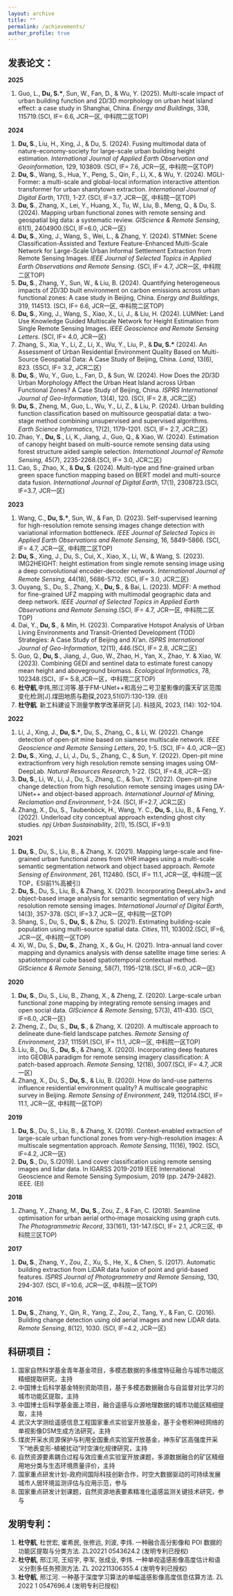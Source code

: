 ```yaml
---
layout: archive
title: ""
permalink: /achievements/
author_profile: true
---
```


## 发表论文：

**2025**

1. Guo, L., __Du, S.*__, Sun, W., Fan, D., & Wu, Y. (2025). Multi-scale impact of urban building function and 2D/3D morphology on urban heat island effect: a case study in Shanghai, China. *Energy and Buildings*, 338, 115719.(SCI, IF= 6.6, JCR一区, 中科院二区TOP)

**2024**

1. **Du, S**., Liu, H., Xing, J., & Du, S. (2024). Fusing multimodal data of nature-economy-society for large-scale urban building height estimation. *International Journal of Applied Earth Observation and Geoinformation*, 129, 103809. (SCI, IF= 7.6, JCR一区, 中科院一区TOP)
2. **Du, S**., Wang, S., Hua, Y., Peng, S., Qin, F., Li, X., & Wu, Y. (2024). MGLI-Former: a multi-scale and global-local information interactive attention transformer for urban shantytown extraction. *International Journal of Digital Earth*, 17(1), 1-27. (SCI, IF=3.7, JCR一区, 中科院一区TOP)
3. **Du, S**., Zhang, X., Lei, Y., Huang, X., Tu, W., Liu, B., Meng, Q., & Du, S. (2024). Mapping urban functional zones with remote sensing and geospatial big data: a systematic review. *GIScience & Remote Sensing*, 61(1), 2404900.(SCI, IF=6.0, JCR一区)
4. **Du, S**., Xing, J., Wang, S., Wei, L., & Zhang, Y. (2024). STMNet: Scene Classification-Assisted and Texture Feature-Enhanced Multi-Scale Network for Large-Scale Urban Informal Settlement Extraction from Remote Sensing Images. *IEEE Journal of Selected Topics in Applied Earth Observations and Remote Sensing*. (SCI, IF= 4.7, JCR一区, 中科院二区TOP)
5. **Du, S**., Zhang, Y., Sun, W., & Liu, B. (2024). Quantifying heterogeneous impacts of 2D/3D built environment on carbon emissions across urban functional zones: A case study in Beijing, China. *Energy and Buildings*, 319, 114513. (SCI, IF= 6.6, JCR一区, 中科院二区TOP)
6. **Du, S**., Xing, J., Wang, S., Xiao, X., Li, J., & Liu, H. (2024). LUMNet: Land Use Knowledge Guided Multiscale Network for Height Estimation from Single Remote Sensing Images. *IEEE Geoscience and Remote Sensing Letters*. (SCI, IF= 4.0, JCR一区)
7. Zhang, S., Xia, Y., Li, Z., Li, X., Wu, Y., Liu, P., & __Du, S.*__ (2024). An Assessment of Urban Residential Environment Quality Based on Multi-Source Geospatial Data: A Case Study of Beijing, China. _Land_, 13(6), 823. (SSCI, IF= 3.2, JCR二区)
8. **Du, S**., Wu, Y., Guo, L., Fan, D., & Sun, W. (2024). How Does the 2D/3D Urban Morphology Affect the Urban Heat Island across Urban Functional Zones? A Case Study of Beijing, China. *ISPRS International Journal of Geo-Information*, 13(4), 120. (SCI, IF= 2.8, JCR二区)
9. **Du, S**., Zheng, M., Guo, L., Wu, Y., Li, Z., & Liu, P. (2024). Urban building function classification based on multisource geospatial data: a two-stage method combining unsupervised and supervised algorithms. *Earth Science Informatics*, 17(2), 1179-1201. (SCI, IF= 2.7, JCR二区)
10. Zhao, Y., **Du, S**., Li, K., Jiang, J., Guo, Q., & Xiao, W. (2024). Estimation of canopy height based on multi-source remote sensing data using forest structure aided sample selection. *International Journal of Remote Sensing*, 45(7), 2235-2268.(SCI, IF= 3.0, JCR二区)
11. Cao, S., Zhao, X., & **Du, S**. (2024). Multi-type and fine-grained urban green space function mapping based on BERT model and multi-source data fusion. *International Journal of Digital Earth*, 17(1), 2308723.(SCI, IF=3.7, JCR一区)

**2023**

1. Wang, C., __Du, S.*__, Sun, W., & Fan, D. (2023). Self-supervised learning for high-resolution remote sensing images change detection with variational information bottleneck. _IEEE Journal of Selected Topics in Applied Earth Observations and Remote Sensing_, 16, 5849-5866. (SCI, IF= 4.7, JCR一区, 中科院二区TOP)
2. **Du, S**., Xing, J., Du, S., Cui, X., Xiao, X., Li, W., & Wang, S. (2023). IMG2HEIGHT: height estimation from single remote sensing image using a deep convolutional encoder-decoder network. *International Journal of Remote Sensing*, 44(18), 5686-5712. (SCI, IF= 3.0, JCR二区)
3. Ouyang, S., Du, S., Zhang, X., **Du, S**., & Bai, L. (2023). MDFF: A method for fine-grained UFZ mapping with multimodal geographic data and deep network. *IEEE Journal of Selected Topics in Applied Earth Observations and Remote Sensing*.(SCI, IF= 4.7, JCR一区, 中科院二区TOP)
4. Dai, Y., **Du, S**., & Min, H. (2023). Comparative Hotspot Analysis of Urban Living Environments and Transit-Oriented Development (TOD) Strategies: A Case Study of Beijing and Xi’an. *ISPRS International Journal of Geo-Information*, 12(11), 446.(SCI, IF= 2.8, JCR二区)
5. Guo, Q., **Du, S**., Jiang, J., Guo, W., Zhao, H., Yan, X., Zhao, Y. & Xiao, W. (2023). Combining GEDI and sentinel data to estimate forest canopy mean height and aboveground biomass. *Ecological Informatics*, 78, 102348.(SCI，IF= 5.8,JCR一区，中科院二区TOP)
6. **杜守航**,李炜,邢江河等.基于FM-UNet++和高分二号卫星影像的露天矿区范围变化检测[J].煤田地质与勘探,2023,51(07):130-139. (EI)
7. **杜守航**. 新工科建设下测量学教学改革研究 [J]. 科技风, 2023, (14): 102-104.

**2022**

1. Li, J., Xing, J., __Du, S.*__, Du, S., Zhang, C., & Li, W. (2022). Change detection of open-pit mine based on siamese multiscale network. _IEEE Geoscience and Remote Sensing Letters_, 20, 1-5. (SCI, IF= 4.0, JCR一区)
2. **Du, S**., Xing, J., Li, J., Du, S., Zhang, C., & Sun, Y. (2022).  Open-pit mine extractionfrom very high resolution remote sensing images using OM-DeepLab. *Natural Resources Research*, 1-22. (SCI, IF=4.8, JCR一区)
3. **Du, S**., Li, W., Li, J., Du, S., Zhang, C., & Sun, Y. (2022). Open-pit mine change detection from high resolution remote sensing images using DA-UNet++ and object-based approach. *International Journal of Mining, Reclamation and Environment*, 1-24. (SCI, IF=2.7, JCR二区)
4. Zhang, X., Du, S., Taubenböck, H., Wang, Y. C., **Du, S**., Liu, B., & Feng, Y. (2022). Underload city conceptual approach extending ghost city studies. *npj Urban Sustainability*, 2(1), 15.(SCI, IF=9.1)

**2021**

1. **Du, S**., Du, S., Liu, B., & Zhang, X. (2021). Mapping large-scale and fine-grained urban functional zones from VHR images using a multi-scale semantic segmentation network and object based approach. *Remote Sensing of Environment*, 261, 112480. (SCI, IF= 11.1, JCR一区, 中科院一区TOP，ESI前1%高被引)
2. **Du, S**., Du, S., Liu, B., & Zhang, X. (2021). Incorporating DeepLabv3+ and object-based image analysis for semantic segmentation of very high resolution remote sensing images. *International Journal of Digital Earth*, 14(3), 357-378. (SCI, IF=3.7, JCR一区, 中科院一区TOP)
3. Shang, S., Du, S., **Du, S**., & Zhu, S. (2021). Estimating building-scale population using multi-source spatial data. *Cities*, 111, 103002.(SCI, IF=6, JCR一区, 中科院一区TOP)
4. Xi, W., Du, S., **Du, S**., Zhang, X., & Gu, H. (2021). Intra-annual land cover mapping and dynamics analysis with dense satellite image time series: A spatiotemporal cube based spatiotemporal contextual method. *GIScience & Remote Sensing*, 58(7), 1195-1218.(SCI, IF=6.0, JCR一区)

**2020**

1. **Du, S**., Du, S., Liu, B., Zhang, X., & Zheng, Z. (2020). Large-scale urban functional zone mapping by integrating remote sensing images and open social data. *GIScience & Remote Sensing*, 57(3), 411-430. (SCI, IF=6.0, JCR一区)
2. Zheng, Z., Du, S., **Du, S**., & Zhang, X. (2020). A multiscale approach to delineate dune-field landscape patches. *Remote Sensing of Environment*, 237, 111591.(SCI, IF= 11.1, JCR一区, 中科院一区TOP)
3. Liu, B., Du, S., **Du, S**., & Zhang, X. (2020). Incorporating deep features into GEOBIA paradigm for remote sensing imagery classification: A patch-based approach. *Remote Sensing*, 12(18), 3007.(SCI, IF= 4.7, JCR一区)
4. Zhang, X., Du, S., **Du, S**., & Liu, B. (2020). How do land-use patterns influence residential environment quality? A multiscale geographic survey in Beijing. *Remote Sensing of Environment*, 249, 112014.(SCI, IF= 11.1, JCR一区, 中科院一区TOP)

**2019**

1. **Du, S**., Du, S., Liu, B., & Zhang, X. (2019). Context-enabled extraction of large-scale urban functional zones from very-high-resolution images: A multiscale segmentation approach. *Remote Sensing*, 11(16), 1902. (SCI, IF=4.2, JCR一区)
2. **Du, S**., Du, S.(2019). Land cover classification using remote sensing images and lidar data. In IGARSS 2019-2019 IEEE International Geoscience and Remote Sensing Symposium, 2019 (pp. 2479-2482). IEEE. (EI)

**2018**

1. Zhang, Y., Zhang, M., **Du, S**., Zou, Z., & Fan, C. (2018). Seamline optimisation for urban aerial ortho‐image mosaicking using graph cuts. *The Photogrammetric Record*, 33(161), 131-147.(SCI, IF= 2.1, JCR三区, 中科院三区TOP)

**2017**

1. **Du, S**., Zhang, Y., Zou, Z., Xu, S., He, X., & Chen, S. (2017). Automatic building extraction from LiDAR data fusion of point and grid-based features. *ISPRS Journal of Photogrammetry and Remote Sensing*, 130, 294-307. (SCI, IF=10.6, JCR一区, 中科院一区TOP)

**2016**

1. **Du, S**., Zhang, Y., Qin, R., Yang, Z., Zou, Z., Tang, Y., & Fan, C. (2016). Building change detection using old aerial images and new LiDAR data. *Remote Sensing*, 8(12), 1030. (SCI, IF=4.2, JCR一区)


## 科研项目：

1. 国家自然科学基金青年基金项目，多模态数据的多维度特征融合与城市功能区精细提取研究，主持
2. 中国博士后科学基金特别资助项目，基于多模态数据融合与自监督对比学习的城市功能区提取，主持
3. 中国博士后科学基金面上项目，融合遥感与众源地理数据的城市功能区精细提取，主持
4. 武汉大学测绘遥感信息工程国家重点实验室开放基金，基于全卷积神经网络的单视影像DSM生成方法研究，主持
5. 煤炭开采水资源保护与利用全国重点实验室开放基金，神东矿区高强度开采下“地表变形-植被扰动”时空演化规律研究，主持
6. 自然资源要素耦合过程与效应重点实验室开放课题，多源数据融合的矿区精细用地分类与生态环境质量评价，主持
7. 国家重点研发计划-政府间国际科技创新合作，时空大数据驱动的可持续发展城市人居环境监测评估与应用示范，参与
8. 国家重点研发计划课题，自然资源地表要素精准化遥感监测关键技术研究，参与

## 发明专利：

1. **杜守航**, 杜世宏, 崔希民, 张修远, 刘波, 李炜. 一种融合高分影像和 POI 数据的功能区提取与分类方法. ZL20221 0543624.2 (发明专利已授权)
2. **杜守航**, 邢江河, 王绍宇, 李军, 张成业, 李炜. 一种单视遥感影像高度估计和语义分割多任务预测方法. ZL 202211306355.4 (发明专利已授权)
3. **杜守航**, 邢江河. 一种基于深度学习算法的单幅遥感影像高度信息估算方法. ZL 2022 1 0547696.4 (发明专利已授权)

